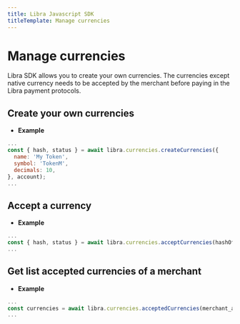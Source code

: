 ```yaml
---
title: Libra Javascript SDK
titleTemplate: Manage currencies
---
```

# Manage currencies
Libra SDK allows you to create your own currencies. The currencies except native currency needs to be accepted by the merchant before paying in the Libra payment protocols.

## Create your own currencies
- **Example**
```js
...
const { hash, status } = await libra.currencies.createCurrencies({
  name: 'My Token',
  symbol: 'TokenM',
  decimals: 10,
}, account);
...
```

## Accept a currency

- **Example**
```js
...
const { hash, status } = await libra.currencies.acceptCurrencies(hashOfCurrency, account);
...
```

## Get list accepted currencies of a merchant

- **Example**
```js
...
const currencies = await libra.currencies.acceptedCurrencies(merchant_address);
...
```